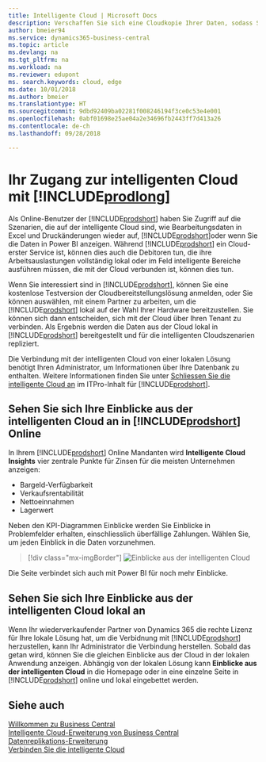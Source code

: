 ```yaml
---
title: Intelligente Cloud | Microsoft Docs
description: Verschaffen Sie sich eine Cloudkopie Ihrer Daten, sodass Sie mit der intelligente Cloud verbunden sind.
author: bmeier94
ms.service: dynamics365-business-central
ms.topic: article
ms.devlang: na
ms.tgt_pltfrm: na
ms.workload: na
ms.reviewer: edupont
ms. search.keywords: cloud, edge
ms.date: 10/01/2018
ms.author: bmeier
ms.translationtype: HT
ms.sourcegitcommit: 9dbd92409ba02281f008246194f3ce0c53e4e001
ms.openlocfilehash: 0abf01698e25ae04a2e34696fb2443ff7d413a26
ms.contentlocale: de-ch
ms.lasthandoff: 09/28/2018

---
```


# <a name="your-access-to-the-intelligent-cloud-with-includeprodlongincludesprodlongmd"></a>Ihr Zugang zur intelligenten Cloud mit [!INCLUDE[prodlong](includes/prodlong.md)]

Als Online-Benutzer der [!INCLUDE[prodshort](includes/prodshort.md)] haben Sie Zugriff auf die Szenarien, die auf der intelligente Cloud sind, wie Bearbeitungsdaten in Excel und Druckänderungen wieder auf, [!INCLUDE[prodshort](includes/prodshort.md)]oder wenn Sie die Daten in Power BI anzeigen. Während [!INCLUDE[prodshort](includes/prodshort.md)] ein Cloud-erster Service ist, können dies auch die Debitoren tun, die ihre Arbeitsauslastungen vollständig lokal oder im Feld intelligente Bereiche ausführen müssen, die mit der Cloud verbunden ist, können dies tun.  

Wenn Sie interessiert sind in [!INCLUDE[prodshort](includes/prodshort.md)], können Sie eine kostenlose Testversion der Cloudbereitstellungslösung anmelden, oder Sie können auswählen, mit einem Partner zu arbeiten, um die [!INCLUDE[prodshort](includes/prodshort.md)] lokal auf der Wahl Ihrer Hardware  bereitzustellen. Sie können sich dann entscheiden, sich mit der Cloud über Ihren Tenant zu verbinden. Als Ergebnis werden die Daten aus der Cloud lokal in [!INCLUDE[prodshort](includes/prodshort.md)] bereitgestellt und für die intelligenten Cloudszenarien repliziert.  

Die Verbindung mit der intelligenten Cloud von einer lokalen Lösung benötigt Ihren Administrator, um Informationen über Ihre Datenbank zu enthalten. Weitere Informationen finden Sie unter [Schliessen Sie die intelligente Cloud an](/dynamics365/business-central/dev-itpro/administration/about-intelligent-edge) im ITPro-Inhalt für [!INCLUDE[prodshort](includes/prodshort.md)].  

## <a name="viewing-intelligent-cloud-insights-in-includeprodshortincludesprodshortmd-online"></a>Sehen Sie sich Ihre Einblicke aus der intelligenten Cloud an in [!INCLUDE[prodshort](includes/prodshort.md)] Online

In Ihrem [!INCLUDE[prodshort](includes/prodshort.md)] Online Mandanten wird **Intelligente Cloud Insights**  vier zentrale Punkte für Zinsen für die meisten Unternehmen anzeigen:

- Bargeld-Verfügbarkeit
- Verkaufsrentabilität
- Nettoeinnahmen
- Lagerwert

Neben den KPI-Diagrammen Einblicke werden Sie Einblicke in Problemfelder erhalten, einschliesslich überfällige Zahlungen. Wählen Sie, um jeden Einblick in die Daten vorzunehmen.  

> [!div class="mx-imgBorder"]
> ![Einblicke aus der intelligenten Cloud](media/across-intelligent-cloud/intelligentcloudinsights.png "Zeigt die Einblicke aus der intelligenten Cloud Seite in Business Central")

Die Seite verbindet sich auch mit Power BI für noch mehr Einblicke.

## <a name="viewing-intelligent-cloud-insights-on-premises"></a>Sehen Sie sich Ihre Einblicke aus der intelligenten Cloud lokal an

Wenn Ihr wiederverkaufender Partner von Dynamics 365 die rechte Lizenz für Ihre lokale Lösung hat, um die Verbidnung mit [!INCLUDE[prodshort](includes/prodshort.md)] herzustellen, kann Ihr Administrator die Verbindung herstellen. Sobald das getan wird, können Sie die gleichen Einblicke aus der Cloud in der lokalen Anwendung anzeigen. Abhängig von der lokalen Lösung kann **Einblicke aus der intelligenten Cloud** in die Homepage oder in eine einzelne Seite in [!INCLUDE[prodshort](includes/prodshort.md)] online und lokal eingebettet werden.  

## <a name="see-also"></a>Siehe auch

[Willkommen zu Business Central](index.md)  
[Intelligente Cloud-Erweiterung von Business Central](ui-extensions-intelligent-cloud.md)  
[Datenreplikations-Erweiterung](ui-extensions-data-replication.md)  
[Verbinden Sie die intelligente Cloud](/dynamics365/business-central/dev-itpro/administration/about-intelligent-edge)  

